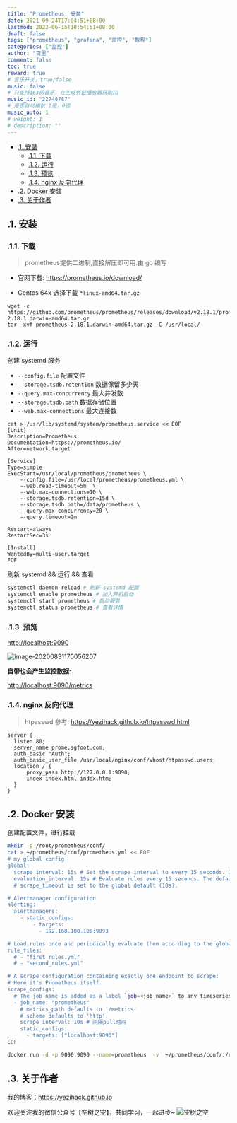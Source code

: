 ```yaml
---
title: "Prometheus: 安装"
date: 2021-09-24T17:04:51+08:00
lastmod: 2022-06-15T10:54:51+08:00
draft: false
tags: ["prometheus", "grafana", "监控", "教程"]
categories: ["监控"]
author: "百里"
comment: false
toc: true
reward: true
# 音乐开关，true/false
music: false
# 只支持163的音乐，在生成外链播放器获取ID
music_id: "22748787"
# 是否自动播放 1是，0否
music_auto: 1
# weight: 1
# description: ""
---
```


<!-- TOC -->

- [.1. 安装](#1-安装)
  - [.1.1. 下载](#11-下载)
  - [.1.2. 运行](#12-运行)
  - [.1.3. 预览](#13-预览)
  - [.1.4. nginx 反向代理](#14-nginx-反向代理)
- [.2. Docker 安装](#2-docker-安装)
- [.3. 关于作者](#3-关于作者)

<!-- /TOC -->

## .1. 安装

### .1.1. 下载

> prometheus提供二进制,直接解压即可用.由 go 编写

- 官网下载: <https://prometheus.io/download/>

- Centos 64x 选择下载 `*linux-amd64.tar.gz`

```shell
wget -c https://github.com/prometheus/prometheus/releases/download/v2.18.1/prometheus-2.18.1.darwin-amd64.tar.gz
tar -xvf prometheus-2.18.1.darwin-amd64.tar.gz -C /usr/local/
```

### .1.2. 运行

创建 systemd 服务

- `--config.file` 配置文件
- `--storage.tsdb.retention` 数据保留多少天
- `--query.max-concurrency` 最大并发数
- `--storage.tsdb.path` 数据存储位置
- `--web.max-connections` 最大连接数

```shell
cat > /usr/lib/systemd/system/prometheus.service << EOF
[Unit]
Description=Prometheus
Documentation=https://prometheus.io/
After=network.target
 
[Service]
Type=simple
ExecStart=/usr/local/prometheus/prometheus \
    --config.file=/usr/local/prometheus/prometheus.yml \
    --web.read-timeout=5m  \
    --web.max-connections=10 \
    --storage.tsdb.retention=15d \
    --storage.tsdb.path=/data/prometheus \
    --query.max-concurrency=20 \
    --query.timeout=2m

Restart=always
RestartSec=3s
 
[Install]
WantedBy=multi-user.target
EOF
```

刷新 systemd && 运行 && 查看

```sh
systemctl daemon-reload # 刷新 systemd 配置
systemctl enable prometheus # 加入开机启动
systemctl start prometheus # 启动服务 
systemctl status prometheus # 查看详情
```

### .1.3. 预览

<http://localhost:9090>

![image-20200831170056207](https://cdn.jsdelivr.net/gh/yezihack/assets/b/20200831170057.png?imageslim)

**自带也会产生监控数据:**

<http://localhost:9090/metrics>

### .1.4. nginx 反向代理

> htpasswd 参考: <https://yezihack.github.io/htpasswd.html>

```nginx
server {
  listen 80;
  server_name prome.sgfoot.com;
  auth_basic "Auth";
  auth_basic_user_file /usr/local/nginx/conf/vhost/htpasswd.users;
  location / {
      proxy_pass http://127.0.0.1:9090;
      index index.html index.htm;
  }
}
```

## .2. Docker 安装

创建配置文件，进行挂载

```sh
mkdir -p /root/prometheus/conf/
cat > ~/prometheus/conf/prometheus.yml << EOF
# my global config
global:
  scrape_interval: 15s # Set the scrape interval to every 15 seconds. Default is every 1 minute.
  evaluation_interval: 15s # Evaluate rules every 15 seconds. The default is every 1 minute.
  # scrape_timeout is set to the global default (10s).

# Alertmanager configuration
alerting:
  alertmanagers:
    - static_configs:
        - targets:
          - 192.168.100.100:9093

# Load rules once and periodically evaluate them according to the global 'evaluation_interval'.
rule_files:
  # - "first_rules.yml"
  # - "second_rules.yml"

# A scrape configuration containing exactly one endpoint to scrape:
# Here it's Prometheus itself.
scrape_configs:
  # The job name is added as a label `job=<job_name>` to any timeseries scraped from this config.
  - job_name: "prometheus"
    # metrics_path defaults to '/metrics'
    # scheme defaults to 'http'.
    scrape_interval: 10s # 间隔pull时间
    static_configs:
      - targets: ["localhost:9090"]
EOF
```

```sh
docker run -d -p 9090:9090 --name=prometheus  -v  ~/prometheus/conf/:/etc/prometheus/  quay.io/prometheus/prometheus
```

## .3. 关于作者
我的博客：<https://yezihack.github.io>

欢迎关注我的微信公众号【空树之空】，共同学习，一起进步~
![空树之空](https://cdn.jsdelivr.net/gh/yezihack/assets/b/20210122112114.png?imageslim)
